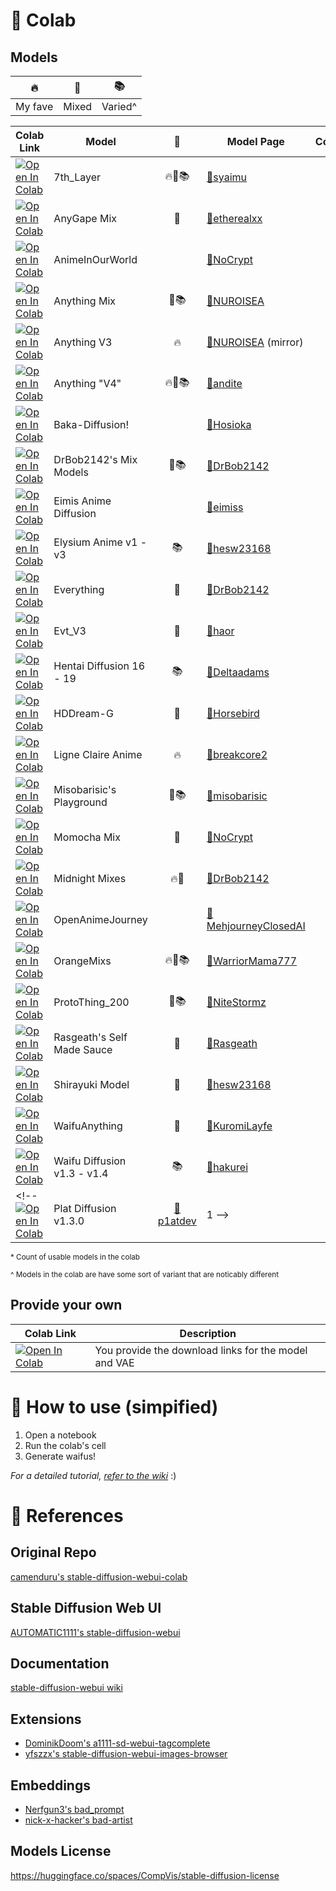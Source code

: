 # 🚀 Colab
## Models
| 🔥 | 🔁 | 📚 |
| --- | --- | --- |
| My fave | Mixed | Varied^

| Colab Link | Model | 🤔  | Model Page | Count*
| ---        | ---   | :---: | ---        | ---: |
[![Open In Colab][colab-icon]][7thl] | 7th_Layer | 🔥🔁📚 | [🤗syaimu](https://huggingface.co/syaimu/7th_Layer) | 10
[![Open In Colab][colab-icon]][agmx] | AnyGape Mix | 🔁 | [🤗etherealxx](https://huggingface.co/etherealxx/anygape-mix) | 2
[![Open In Colab][colab-icon]][aiow] | AnimeInOurWorld |  | [🤗NoCrypt](https://huggingface.co/NoCrypt/animeinourworld-model) | 1
[![Open In Colab][colab-icon]][amx]  | Anything Mix | 🔁📚 | [🤗NUROISEA](https://huggingface.co/NUROISEA/anything-mix) | 9
[![Open In Colab][colab-icon]][av3]  | Anything V3 | 🔥 | [🤗NUROISEA](https://huggingface.co/NUROISEA/av3-mirror) (mirror) | 1 
[![Open In Colab][colab-icon]][av4]  | Anything "V4" | 🔥🔁📚 | [🤗andite](https://huggingface.co/andite/anything-v4.0) | 2
[![Open In Colab][colab-icon]][bd]   | Baka-Diffusion! |  | [🤗Hosioka](https://huggingface.co/Hosioka/Baka-Diffusion) | 1 
[![Open In Colab][colab-icon]][dbmx] | DrBob2142's Mix Models | 🔁📚 | [🤗DrBob2142](https://huggingface.co/DrBob2142/Mix-Models) | 12
[![Open In Colab][colab-icon]][ead]  | Eimis Anime Diffusion |  | [🤗eimiss](https://huggingface.co/eimiss/EimisAnimeDiffusion_1.0v) | 1
[![Open In Colab][colab-icon]][eam]  | Elysium Anime v1 - v3 | 📚 | [🤗hesw23168](https://huggingface.co/hesw23168/SD-Elysium-Model) | 3
[![Open In Colab][colab-icon]][evry] | Everything | 🔁 | [🤗DrBob2142](https://huggingface.co/DrBob2142/Everything) | 3
[![Open In Colab][colab-icon]][evt3] | Evt_V3 | 🔁 | [🤗haor](https://huggingface.co/haor/Evt_V3) | 1
[![Open In Colab][colab-icon]][hd]   | Hentai Diffusion 16 - 19 | 📚 | [🤗Deltaadams](https://huggingface.co/Deltaadams/HentaiDiffusion) | 4
[![Open In Colab][colab-icon]][hddg] | HDDream-G | 🔁 | [🤗Horsebird](https://huggingface.co/Horsebird/HDDream-G) | 1
[![Open In Colab][colab-icon]][lca]  | Ligne Claire Anime | 🔥 | [🤗breakcore2](https://huggingface.co/breakcore2/ligne_claire_anime_diffusion) | 1
[![Open In Colab][colab-icon]][mbp]  | Misobarisic's Playground |  🔁📚 | [🤗misobarisic](https://huggingface.co/misobarisic/playground) | 10
[![Open In Colab][colab-icon]][mcmx] | Momocha Mix | 🔁 | [🤗NoCrypt](https://huggingface.co/NoCrypt/momocha-mix) | 2
[![Open In Colab][colab-icon]][mnmx] | Midnight Mixes | 🔥🔁 | [🤗DrBob2142](https://huggingface.co/DrBob2142/Midnight_Mixes) | 3
[![Open In Colab][colab-icon]][oaj]  | OpenAnimeJourney |  | [🤗MehjourneyClosedAI](https://huggingface.co/MehjourneyClosedAI/OpenAnimeJourney) | 1
[![Open In Colab][colab-icon]][omx]  | OrangeMixs | 🔥🔁📚 | [🤗WarriorMama777](https://huggingface.co/WarriorMama777/OrangeMixs) | 23
[![Open In Colab][colab-icon]][p200] | ProtoThing_200 | 🔁📚 | [🤗NiteStormz](https://huggingface.co/NiteStormz/ProtoThing_200) | 2
[![Open In Colab][colab-icon]][rsms] | Rasgeath's Self Made Sauce | 🔁 | [🤗Rasgeath](https://huggingface.co/Rasgeath/self_made_sauce) | 7
[![Open In Colab][colab-icon]][sryk] | Shirayuki Model | 🔁 | [🤗hesw23168](https://huggingface.co/hesw23168/SD_Shirayuki_Model) | 1
[![Open In Colab][colab-icon]][wany] | WaifuAnything | 🔁 | [🤗KuromiLayfe](https://huggingface.co/KuromiLayfe/WaifuAnything) | 1
[![Open In Colab][colab-icon]][wd]   | Waifu Diffusion v1.3 - v1.4 | 📚 | [🤗hakurei](https://huggingface.co/hakurei/waifu-diffusion) | 4
<!-- [![Open In Colab][colab-icon]][pd13] | Plat Diffusion v1.3.0  | [🤗p1atdev](https://huggingface.co/p1atdev/plat-diffusion) | 1 -->

<small>* Count of usable models in the colab</small>

<small>^ Models in the colab are have some sort of variant that are noticably different</small>

## Provide your own
| Colab Link | Description
| --- | --- |
[![Open In Colab][colab-icon]][own-model] | You provide the download links for the model and VAE

# 🤔 How to use (simpified)

1. Open a notebook
2. Run the colab's cell
3. Generate waifus!

*For a detailed tutorial, [refer to the wiki](https://github.com/NUROISEA/anime-webui-colab/wiki/Getting-started)* :)

# 🧐 References

## Original Repo
[camenduru's stable-diffusion-webui-colab](https://github.com/camenduru/stable-diffusion-webui-colab)

## Stable Diffusion Web UI
[AUTOMATIC1111's stable-diffusion-webui](https://github.com/AUTOMATIC1111/stable-diffusion-webui)

## Documentation
[stable-diffusion-webui wiki](https://github.com/AUTOMATIC1111/stable-diffusion-webui/wiki)

## Extensions
- [DominikDoom's a1111-sd-webui-tagcomplete](https://github.com/DominikDoom/a1111-sd-webui-tagcomplete)
- [yfszzx's stable-diffusion-webui-images-browser](https://github.com/yfszzx/stable-diffusion-webui-images-browser)

## Embeddings
- [Nerfgun3's bad_prompt](https://huggingface.co/datasets/Nerfgun3/bad_prompt)
- [nick-x-hacker's bad-artist](https://huggingface.co/nick-x-hacker/bad-artist)

## Models License
https://huggingface.co/spaces/CompVis/stable-diffusion-license

[colab-icon]: https://colab.research.google.com/assets/colab-badge.svg

[7thl]: https://colab.research.google.com/github/NUROISEA/anime-webui-colab/blob/main/notebooks/7th_layer.ipynb
[agmx]: https://colab.research.google.com/github/NUROISEA/anime-webui-colab/blob/main/notebooks/any_gape_mix.ipynb
[aiow]: https://colab.research.google.com/github/NUROISEA/anime-webui-colab/blob/main/notebooks/animeinourworld.ipynb
[amx]:  https://colab.research.google.com/github/NUROISEA/anime-webui-colab/blob/main/notebooks/anything_mix.ipynb
[av3]:  https://colab.research.google.com/github/NUROISEA/anime-webui-colab/blob/main/notebooks/anything_v3.ipynb
[av4]:  https://colab.research.google.com/github/NUROISEA/anime-webui-colab/blob/main/notebooks/anything_v4.ipynb
[bd]:   https://colab.research.google.com/github/NUROISEA/anime-webui-colab/blob/main/notebooks/baka_diffusion.ipynb
[dbmx]: https://colab.research.google.com/github/NUROISEA/anime-webui-colab/blob/main/notebooks/drbob2142_mix_models.ipynb
[ead]:  https://colab.research.google.com/github/NUROISEA/anime-webui-colab/blob/main/notebooks/eimis_anime_diffusion.ipynb
[eam]:  https://colab.research.google.com/github/NUROISEA/anime-webui-colab/blob/main/notebooks/elysium_anime.ipynb
[evry]: https://colab.research.google.com/github/NUROISEA/anime-webui-colab/blob/main/notebooks/everything.ipynb
[evt3]: https://colab.research.google.com/github/NUROISEA/anime-webui-colab/blob/main/notebooks/evt_v3.ipynb
[hd]:   https://colab.research.google.com/github/NUROISEA/anime-webui-colab/blob/main/notebooks/hentai_diffusion.ipynb
[hddg]: https://colab.research.google.com/github/NUROISEA/anime-webui-colab/blob/main/notebooks/hddream_g.ipynb
[lca]:  https://colab.research.google.com/github/NUROISEA/anime-webui-colab/blob/main/notebooks/ligne_claire_anime_diffusion.ipynb
[mbp]:  https://colab.research.google.com/github/NUROISEA/anime-webui-colab/blob/main/notebooks/misobarisic_playground.ipynb
[mcmx]: https://colab.research.google.com/github/NUROISEA/anime-webui-colab/blob/main/notebooks/momocha_mix.ipynb
[mnmx]: https://colab.research.google.com/github/NUROISEA/anime-webui-colab/blob/main/notebooks/midnight_mixes.ipynb
[oaj]:  https://colab.research.google.com/github/NUROISEA/anime-webui-colab/blob/main/notebooks/open_anime_journey.ipynb
[omx]:  https://colab.research.google.com/github/NUROISEA/anime-webui-colab/blob/main/notebooks/orange_mixs.ipynb
[p200]: https://colab.research.google.com/github/NUROISEA/anime-webui-colab/blob/main/notebooks/protothing_200.ipynb
[pd13]: https://colab.research.google.com/github/NUROISEA/anime-webui-colab/blob/main/notebooks/plat-diffusion.ipynb
[rsms]: https://colab.research.google.com/github/NUROISEA/anime-webui-colab/blob/main/notebooks/rasgeath_self_made_sauce.ipynb
[sryk]: https://colab.research.google.com/github/NUROISEA/anime-webui-colab/blob/main/notebooks/shirayuki_model.ipynb
[wany]: https://colab.research.google.com/github/NUROISEA/anime-webui-colab/blob/main/notebooks/waifuanything.ipynb
[wd]:   https://colab.research.google.com/github/NUROISEA/anime-webui-colab/blob/main/notebooks/waifu_diffusion.ipynb

[own-model]: https://colab.research.google.com/github/NUROISEA/anime-webui-colab/blob/main/notebooks/provide_your_own_models.ipynb
